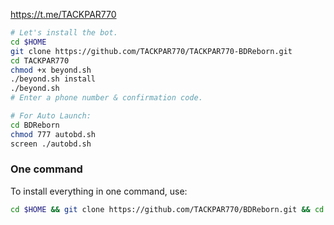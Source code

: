 https://t.me/TACKPAR770

```sh
# Let's install the bot.
cd $HOME
git clone https://github.com/TACKPAR770/TACKPAR770-BDReborn.git
cd TACKPAR770
chmod +x beyond.sh
./beyond.sh install
./beyond.sh 
# Enter a phone number & confirmation code.

# For Auto Launch:
cd BDReborn
chmod 777 autobd.sh
screen ./autobd.sh
```
### One command
To install everything in one command, use:
```sh
cd $HOME && git clone https://github.com/TACKPAR770/BDReborn.git && cd BDReborn && chmod +x beyond.sh && ./beyond.sh inst
